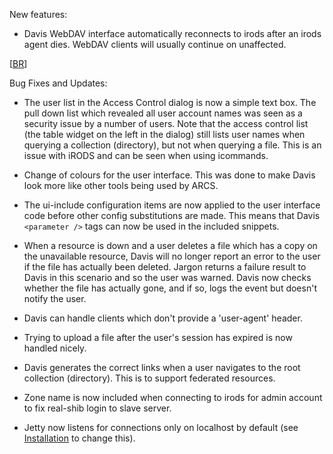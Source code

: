 New features:

  * Davis WebDAV interface automatically reconnects to irods after an irods agent dies. WebDAV clients will usually continue on unaffected.

[[BR](BR.md)]

Bug Fixes and Updates:

  * The user list in the Access Control dialog is now a simple text box. The pull down list which revealed all user account names was seen as a security issue by a number of users. Note that the access control list (the table widget on the left in the dialog) still lists user names when querying a collection (directory), but not when querying a file. This is an issue with iRODS and can be seen when using icommands.

  * Change of colours for the user interface. This was done to make Davis look more like other tools being used by ARCS.

  * The ui-include configuration items are now applied to the user interface code before other config substitutions are made. This means that Davis `<parameter />` tags can now be used in the included snippets.

  * When a resource is down and a user deletes a file which has a copy on the unavailable resource, Davis will no longer report an error to the user if the file has actually been deleted. Jargon returns a failure result to Davis in this scenario and so the user was warned. Davis now checks whether the file has actually gone, and if so, logs the event but doesn't notify the user.

  * Davis can handle clients which don't provide a 'user-agent' header.

  * Trying to upload a file after the user's session has expired is now handled nicely.

  * Davis generates the correct links when a user navigates to the root collection (directory). This is to support federated resources.

  * Zone name is now included when connecting to irods for admin account to fix real-shib login to slave server.

  * Jetty now listens for connections only on localhost by default (see [Installation](Installation.md) to change this).
